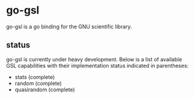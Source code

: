 go-gsl
======

go-gsl is a go binding for the GNU scientific library.


status
------

go-gsl is currently under heavy development. Below is a list
of available GSL capabilities with their implementation
status indicated in parentheses:

* stats (complete)
* random (complete)
* quasirandom (complete)
